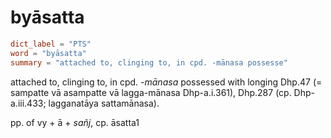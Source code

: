 # byāsatta

``` toml
dict_label = "PTS"
word = "byāsatta"
summary = "attached to, clinging to, in cpd. -mānasa possesse"
```

attached to, clinging to, in cpd. *\-mānasa* possessed with longing Dhp.47 (= sampatte vā asampatte vā lagga\-mānasa Dhp\-a.i.361), Dhp.287 (cp. Dhp\-a.iii.433; lagganatāya sattamānasa).

pp. of vy \+ ā \+ *sañj*, cp. āsatta1

